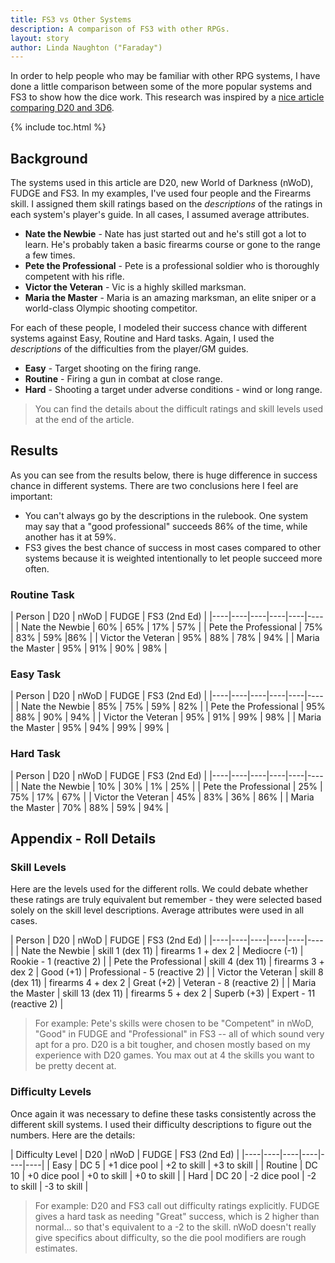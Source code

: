 ```yaml
---
title: FS3 vs Other Systems
description: A comparison of FS3 with other RPGs.
layout: story
author: Linda Naughton ("Faraday")
---
```


In order to help people who may be familiar with other RPG systems, I have done a little comparison between some of the more popular systems and FS3 to show how the dice work.   This research was inspired by a [nice article comparing D20 and 3D6](http://www.criticalmiss.com/issue8/bitaboutd201.html).

{% include toc.html %}

## Background

The systems used in this article are D20, new World of Darkness (nWoD), FUDGE and FS3.  In my examples, I've used four people and the Firearms skill.  I assigned them skill ratings based on the *descriptions* of the ratings in each system's player's guide.  In all cases, I assumed average attributes.

* **Nate the Newbie** - Nate has just started out and he's still got a lot to learn.  He's probably taken a basic firearms course or gone to the range a few times.
* **Pete the Professional** - Pete is a professional soldier who is thoroughly competent with his rifle.
* **Victor the Veteran** - Vic is a highly skilled marksman.
* **Maria the Master** - Maria is an amazing marksman, an elite sniper or a world-class Olympic shooting competitor.

For each of these people, I modeled their success chance with different systems against Easy, Routine and Hard tasks.  Again, I used the *descriptions* of the difficulties from the player/GM guides.

* **Easy** -  Target shooting on the firing range.
* **Routine** - Firing a gun in combat at close range.
* **Hard** - Shooting a target under adverse conditions - wind or long range.

> You can find the details about the difficult ratings and skill levels used at the end of the article.

## Results

As you can see from the results below, there is huge difference in success chance in different systems.  There are two conclusions here I feel are important:

* You can't always go by the descriptions in the rulebook.  One system may say that a "good professional" succeeds 86% of the time, while another has it at 59%.
* FS3 gives the best chance of success in most cases compared to other systems because it is weighted intentionally to let people succeed more often.

###  Routine Task 

| Person | D20 | nWoD | FUDGE |  FS3 (2nd Ed) |
|----|----|----|----|----|----|
| Nate the Newbie | 60% | 65% | 17% |  57% |
| Pete the Professional | 75% | 83% | 59% |86% |
| Victor the Veteran | 95% | 88% | 78% |  94% |
| Maria the Master | 95% | 91% | 90% |  98% |

###  Easy Task 

| Person | D20 | nWoD | FUDGE |  FS3 (2nd Ed) |
|----|----|----|----|----|----|
| Nate the Newbie | 85% | 75% | 59% |  82% |
| Pete the Professional | 95% | 88% | 90% |  94% |
| Victor the Veteran | 95% | 91% | 99% | 98% |
| Maria the Master | 95% | 94% | 99% |  99% |

###  Hard Task 

| Person | D20 | nWoD | FUDGE |  FS3 (2nd Ed) |
|----|----|----|----|----|----|
| Nate the Newbie | 10% | 30% | 1% |  25% |
| Pete the Professional | 25% | 75% | 17% |  67% |
| Victor the Veteran | 45% | 83% | 36% | 86% |
| Maria the Master | 70% | 88% | 59% |  94% |


## Appendix - Roll Details

### Skill Levels

Here are the levels used for the different rolls.  We could debate whether these ratings are truly equivalent but remember - they were selected based solely on the skill level descriptions.  Average attributes were used in all cases.

| Person | D20 | nWoD | FUDGE | FS3 (2nd Ed) |
|----|----|----|----|----|----|
| Nate the Newbie | skill 1 (dex 11) | firearms 1 + dex 2 | Mediocre (-1) | Rookie - 1 (reactive 2) |
| Pete the Professional | skill 4 (dex 11) | firearms 3 + dex 2 | Good  (+1)  |  Professional - 5 (reactive 2) |
| Victor the Veteran | skill 8 (dex 11) | firearms 4 + dex 2 | Great (+2)  | Veteran - 8 (reactive 2) |
| Maria the Master | skill 13 (dex 11) | firearms 5 + dex 2 | Superb (+3)  |  Expert - 11 (reactive 2) |

> For example: Pete's skills were chosen to be "Competent" in nWoD, "Good" in FUDGE and "Professional" in FS3 -- all of which sound very apt for a pro.  D20 is a bit tougher, and chosen mostly based on my experience with D20 games.  You max out at 4 the skills you want to be pretty decent at.

### Difficulty Levels

Once again it was necessary to define these tasks consistently across the different skill systems.  I used their difficulty descriptions to figure out the numbers.  Here are the details:

| Difficulty Level | D20 | nWoD | FUDGE | FS3 (2nd Ed) |
|----|----|----|----|----|----|
| Easy | DC 5 | +1 dice pool | +2 to skill | +3 to skill |
| Routine | DC 10 | +0 dice pool | +0 to skill | +0 to skill |
| Hard | DC 20 | -2 dice pool | -2 to skill | -3 to skill |

> For example:  D20 and FS3 call out difficulty ratings explicitly.  FUDGE gives a hard task as needing "Great" success, which is 2 higher than normal... so that's equivalent to a -2 to the skill.  nWoD doesn't really give specifics about difficulty, so the die pool modifiers are rough estimates.